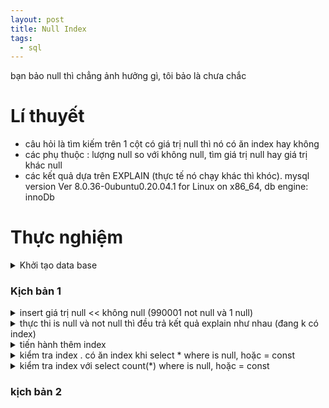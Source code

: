 ```yaml
---
layout: post
title: Null Index
tags:
  - sql
---
```


bạn bảo null thì chẳng ảnh hưởng gì, tôi bảo là chưa chắc

# Lí thuyết 

- câu hỏi là tìm kiếm trên 1 cột có giá trị null thì nó có ăn index hay không 
- các phụ thuộc : lượng null so với không null, tìm giá trị null hay giá trị khác null
- các kết quả dựa trên EXPLAIN (thực tế nó chạy khác thì khóc). mysql version Ver 8.0.36-0ubuntu0.20.04.1 for Linux on x86_64, db engine: innoDb

# Thực nghiệm 


<details>
<summary>Khởi tạo data base</summary>


<code>
DROP DATABASE if exists index_db; 
CREATE DATABASE index_db;
use index_db;

CREATE TABLE example_table (
    id INT PRIMARY KEY,
    name VARCHAR(50),
    age INT,
    salary DECIMAL(10,2)
);

</code>

</details>

### Kịch bản 1

<details>
<summary>insert giá trị null << không null (990001 not null và 1 null)  </summary>


```
INSERT INTO example_table (id, salary) VALUES(6,  null);

DELIMITER //
CREATE PROCEDURE insert_records()
BEGIN
    DECLARE i INT DEFAULT 10000;
    WHILE i <= 1000000 DO
        INSERT INTO example_table (id, salary) VALUES (i, i * 10);
        SET i = i + 1;
    END WHILE;
END //
DELIMITER ;
CALL insert_records();

select count(*) from example_table where salary is not null;
990001

select count(*) from example_table where salary is  null;
1

```

</details>

<details>
<summary>thực thi is null và not null thì đều trả kết quả explain như nhau (đang k có index)</summary>

```
EXPLAIN SELECT * FROM example_table WHERE salary is null;
```

| id | select_type | table          | partitions | type | possible_keys | key | key_len | ref | rows   | filtered | Extra           |
|----|-------------|----------------|------------|------|---------------|-----|---------|-----|--------|----------|-----------------|
| 1  | SIMPLE      | example_table  |            | ALL  |               |     |         |     | 988948 | 10.00    | Using where     |


</details>


<details>
<summary>tiến hành thêm index </summary>

```
ALTER TABLE example_table ADD INDEX idx_salary(salary);

# check xem đã đánh xong chưa 

SELECT * FROM information_schema.processlist;

# check các index hiện có 
show index from example_table;
```

</details>

<details>
<summary>kiểm tra index . có ăn index khi select * where is null, hoặc = const  </summary>

```
EXPLAIN SELECT * FROM example_table WHERE salary is null;
```

| id | select_type | table         | partitions | type | possible_keys | key        | key_len | ref   | rows | filtered | Extra                        |
|----|-------------|---------------|------------|------|---------------|------------|---------|-------|------|----------|-----------------------------|
| 1  | SIMPLE      | example_table |            | **ref**  | idx_salary    | **idx_salary** | 6       | **const** | 1    | 100.00   | **Using index condition**       |


```
EXPLAIN SELECT * FROM example_table WHERE salary is not null;
```
| id | select_type | table         | partitions | type | possible_keys | key        | key_len | ref   | rows | filtered | Extra                        |
|----|-------------|---------------|------------|------|---------------|------------|---------|-------|------|----------|-----------------------------|
| 1  | SIMPLE      | example_table |            | **ALL**  | idx_salary    |  |      |  | 988948   | 50.00   | **Using where**        |

```
EXPLAIN select * from example_table where salary = 101000;
```

| id | select_type | table         | partitions | type | possible_keys | key        | key_len | ref   | rows | filtered | Extra                        |
|----|-------------|---------------|------------|------|---------------|------------|---------|-------|------|----------|-----------------------------|
| 1  | SIMPLE      | example_table |            | **ref**  | idx_salary    | **idx_salary** | 6       | **const** | 1    | 100.00   |      |

</details>


<details>
<summary>kiểm tra index với select count(*) where is null, hoặc = const  </summary>


```
EXPLAIN select count(*) from example_table where salary is  null;

```

| id | select_type | table         | partitions | type | possible_keys | key        | key_len | ref   | rows | filtered | Extra                        |
|----|-------------|---------------|------------|------|---------------|------------|---------|-------|------|----------|-----------------------------|
| 1  | SIMPLE      | example_table |            | **ref**  | idx_salary    | idx_salary | 6       | **const** | 1    | 100.00   | Using where; Using index       |


```
EXPLAIN select count(*) from example_table where salary is not null;

```

| id | select_type | table         | partitions | type | possible_keys | key        | key_len | ref   | rows | filtered | Extra                        |
|----|-------------|---------------|------------|------|---------------|------------|---------|-------|------|----------|-----------------------------|
| 1  | SIMPLE      | example_table |            | **range**  | idx_salary    | idx_salary | 6       | | 494474    | 100.00   | Using where; Using index     |


```
EXPLAIN select count(*) from example_table where salary = 101000;
```

| id | select_type | table         | partitions | type | possible_keys | key        | key_len | ref   | rows | filtered | Extra                        |
|----|-------------|---------------|------------|------|---------------|------------|---------|-------|------|----------|-----------------------------|
| 1  | SIMPLE      | example_table |            | **ref**  | idx_salary    | **idx_salary** | 6       | **const** | 1    | 100.00   |   Using index   |



</details>



### kịch bản 2

















